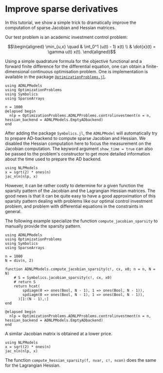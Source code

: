 # Improve sparse derivatives

In this tutorial, we show a simple trick to dramatically improve the computation of sparse Jacobian and Hessian matrices.

Our test problem is an academic investment control problem:

```math
\begin{aligned}
\min_{u,x} \quad & \int_0^1 (u(t) - 1) x(t) \\
& \dot{x}(t) = \gamma u(t) x(t).
\end{aligned}
```

Using a simple quadrature formula for the objective functional and a forward finite difference for the differential equation, one can obtain a finite-dimensional continuous optimisation problem.
One is implementation is available in the package [`OptimizationProblems.jl`](https://github.com/JuliaSmoothOptimizers/OptimizationProblems.jl).

```@example ex1
using ADNLPModels
using OptimizationProblems
using Symbolics
using SparseArrays

n = 1000
@elapsed begin
  nlp = OptimizationProblems.ADNLPProblems.controlinvestment(n = n, hessian_backend = ADNLPModels.EmptyADbackend)
end
```

After adding the package `Symbolics.jl`, the `ADNLPModel` will automatically try to prepare AD-backend to compute sparse Jacobian and Hessian.
We disabled the Hessian computation here to focus the measurement on the Jacobian computation.
The keyword argument `show_time = true` can also be passed to the problem's constructor to get more detailed information about the time used to prepare the AD backend.

```@example ex1
using NLPModels
x = sqrt(2) * ones(n)
jac_nln(nlp, x)
```

However, it can be rather costly to determine for a given function the sparsity pattern of the Jacobian and the Lagrangian Hessian matrices.
The good news is that it can be quite easy to have a good approximation of this sparsity pattern dealing with problems like our optimal control investment problem, and problem with differential equations in the constraints in general.

The following example specialize the function `compute_jacobian_sparsity` to manually provide the sparsity pattern.

```@example ex2
using ADNLPModels
using OptimizationProblems
using Symbolics
using SparseArrays

n = 1000
N = div(n, 2)

function ADNLPModels.compute_jacobian_sparsity(c!, cx, x0; n = n, N = N)
    # S = Symbolics.jacobian_sparsity(c!, cx, x0)
    # return S
    return hcat(
        spdiagm(0 => ones(Bool, N - 1), 1 => ones(Bool, N - 1)),
        spdiagm(0 => ones(Bool, N - 1), 1 => ones(Bool, N - 1)),
      )[1:(N - 1),:]
end

@elapsed begin
  nlp = OptimizationProblems.ADNLPProblems.controlinvestment(n = n, hessian_backend = ADNLPModels.EmptyADbackend)
end
```

A similar Jacobian matrix is obtained at a lower price.

```@example ex2
using NLPModels
x = sqrt(2) * ones(n)
jac_nln(nlp, x)
```

The function `compute_hessian_sparsity(f, nvar, c!, ncon)` does the same for the Lagrangian Hessian.
